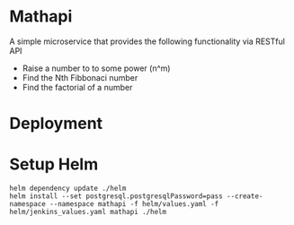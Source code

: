 # Mathapi
A simple microservice that provides the following functionality via RESTful API

* Raise a number to to some power (n^m)
* Find the Nth Fibbonaci number
* Find the factorial of a number

# Deployment

# Setup Helm
```
helm dependency update ./helm
helm install --set postgresql.postgresqlPassword=pass --create-namespace --namespace mathapi -f helm/values.yaml -f helm/jenkins_values.yaml mathapi ./helm

```

